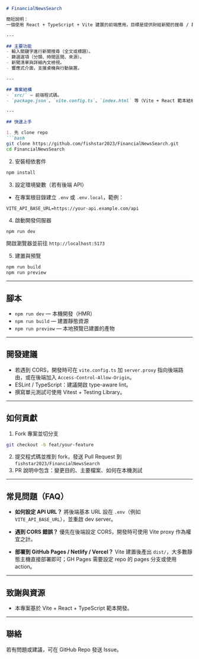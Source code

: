 
````markdown
# FinancialNewsSearch

簡短說明：  
一個使用 React + TypeScript + Vite 建置的前端應用，目標是提供財經新聞的搜尋 / 篩選 / 檢視介面（Financial News Search UI）。

---

## 主要功能
- 輸入關鍵字進行新聞搜尋（全文或標題）。  
- 篩選選項（分類、時間區間、來源）。  
- 新聞清單與詳細內文檢視。  
- 響應式介面，支援桌機與行動裝置。

---

## 專案結構
- `src/` — 前端程式碼。  
- `package.json`、`vite.config.ts`、`index.html` 等（Vite + React 範本結構）。

---

## 快速上手

1. 先 clone repo
```bash
git clone https://github.com/fishstar2023/FinancialNewsSearch.git
cd FinancialNewsSearch
````

2. 安裝相依套件

```bash
npm install
```

3. 設定環境變數（若有後端 API）

* 在專案根目錄建立 `.env` 或 `.env.local`，範例：

```
VITE_API_BASE_URL=https://your-api.example.com/api
```

4. 啟動開發伺服器

```bash
npm run dev
```

開啟瀏覽器並前往 `http://localhost:5173`

5. 建置與預覽

```bash
npm run build
npm run preview
```

---

## 腳本

* `npm run dev` — 本機開發（HMR）
* `npm run build` — 建置靜態資源
* `npm run preview` — 本地預覽已建置的產物

---

## 開發建議

* 若遇到 CORS，開發時可在 `vite.config.ts` 加 `server.proxy` 指向後端路由，或在後端加入 `Access-Control-Allow-Origin`。
* ESLint / TypeScript：建議開啟 type-aware lint。
* 撰寫單元測試可使用 Vitest + Testing Library。

---

## 如何貢獻

1. Fork 專案並切分支

```bash
git checkout -b feat/your-feature
```

2. 提交程式碼並推到 fork，發送 Pull Request 到 `fishstar2023/FinancialNewsSearch`
3. PR 說明中包含：變更目的、主要檔案、如何在本機測試

---

## 常見問題（FAQ）

* **如何設定 API URL？**
  將後端基本 URL 設在 `.env`（例如 `VITE_API_BASE_URL`），並重啟 dev server。

* **遇到 CORS 錯誤？**
  優先在後端設定 CORS，開發時可使用 Vite proxy 作為權宜之計。

* **部署到 GitHub Pages / Netlify / Vercel？**
  Vite 建置後產出 `dist/`，大多數靜態主機直接部署即可；GH Pages 需要設定 repo 的 pages 分支或使用 action。

---


## 致謝與資源

* 本專案基於 Vite + React + TypeScript 範本開發。

---

## 聯絡

若有問題或建議，可在 GitHub Repo 發送 Issue。

```


